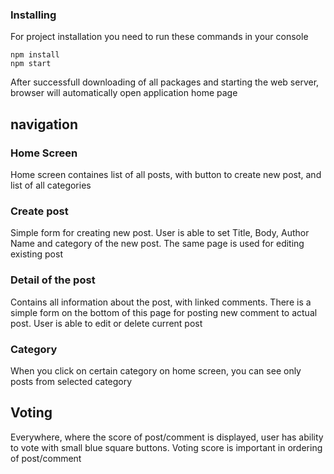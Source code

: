 ### Installing

For project installation you need to run these commands in your console
```
npm install
npm start
```

After successfull downloading of all packages and starting the web server, browser will automatically open application home page


## navigation

### Home Screen

Home screen containes list of all posts, with button to create new post, and list of all categories

### Create post

Simple form for creating new post. User is able to set Title, Body, Author Name and category of the new post. The same page is used for editing existing post

### Detail of the post

Contains all information about the post, with linked comments. There is a simple form on the bottom of this page for posting new comment to actual post.
User is able to edit or delete current post

### Category

When you click on certain category on home screen, you can see only posts from selected category

## Voting

Everywhere, where the score of post/comment is displayed, user has ability to vote with small blue square buttons. Voting score is important in ordering of post/comment
